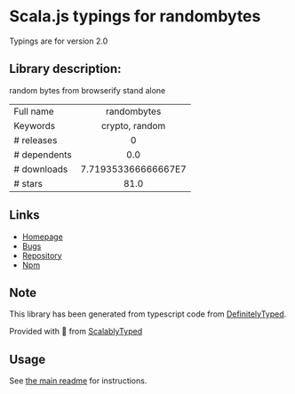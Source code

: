 
# Scala.js typings for randombytes

Typings are for version 2.0

## Library description:
random bytes from browserify stand alone

|                    |                 |
| ------------------ | :-------------: |
| Full name          | randombytes |
| Keywords           | crypto, random |
| # releases         | 0 |
| # dependents       | 0.0 |
| # downloads        | 7.719353366666667E7 |
| # stars            | 81.0 |

## Links
- [Homepage](https://github.com/crypto-browserify/randombytes)
- [Bugs](https://github.com/crypto-browserify/randombytes/issues)
- [Repository](https://github.com/crypto-browserify/randombytes)
- [Npm](https://www.npmjs.com/package/randombytes)
    


## Note
This library has been generated from typescript code from [DefinitelyTyped](https://definitelytyped.org).

Provided with :purple_heart: from [ScalablyTyped](https://github.com/oyvindberg/ScalablyTyped)

## Usage
See [the main readme](../../readme.md) for instructions.


